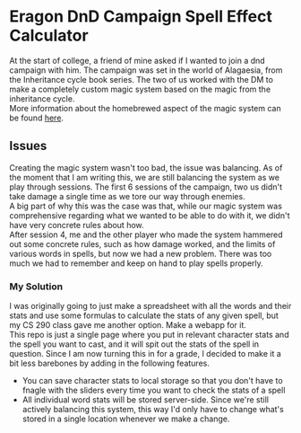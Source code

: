 # Eragon DnD Campaign Spell Effect Calculator
At the start of college, a friend of mine asked if I wanted to join a dnd campaign with him. The campaign was set in the world of Alagaesia, from the Inheritance cycle book series. The two of us worked with the DM to make a completely custom magic system based on the magic from the inheritance cycle.<br>
More information about the homebrewed aspect of the magic system can be found [here](https://homebrewery.naturalcrit.com/share/xgBay-APU2Lc).
## Issues
Creating the magic system wasn't too bad, the issue was balancing. As of the moment that I am writing this, we are still balancing the system as we play through sessions. The first 6 sessions of the campaign, two us didn't take damage a single time as we tore our way through enemies.<br>
A big part of why this was the case was that, while our magic system was comprehensive regarding what we wanted to be able to do with it, we didn't have very concrete rules about how.<br>
After session 4, me and the other player who made the system hammered out some concrete rules, such as how damage worked, and the limits of various words in spells, but now we had a new problem. There was too much we had to remember and keep on hand to play spells properly.
### My Solution
I was originally going to just make a spreadsheet with all the words and their stats and use some formulas to calculate the stats of any given spell, but my CS 290 class gave me another option. Make a webapp for it.<br>
This repo is just a single page where you put in relevant character stats and the spell you want to cast, and it will spit out the stats of the spell in question. Since I am now turning this in for a grade, I decided to make it a bit less barebones by adding in the following features.<br>
- You can save character stats to local storage so that you don't have to fnagle with the sliders every time you want to check the stats of a spell
- All individual word stats will be stored server-side. Since we're still actively balancing this system, this way I'd only have to change what's stored in a single location whenever we make a change.